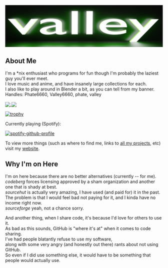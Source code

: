 <img src="https://github.com/Phate6660/Phate6660/blob/master/valley-banner.png?raw=true"/>

## About Me

I'm a \*nix enthusiast who programs for fun though I'm probably the laziest guy you'll ever meet.<br>
I love music and anime, and have insanely large collections for each.<br>
I also like to play around in Blender a bit, as you can tell from my banner.<br>
Handles: Phate6660, Valley6660, phate, valley

<a href="https://github.com/anuraghazra/github-readme-stats">
  <img align="center" src="https://github-readme-stats.vercel.app/api/top-langs/?username=Phate6660&hide=c,css,javascript,python&theme=dark&langs_count=5"/>
</a>
<a href="https://github.com/Phate6660">
  <img align="center" src="https://github-readme-stats.vercel.app/api?username=Phate6660&show_icons=true&theme=dark&include_all_commits=true"/>
</a>

[![trophy](https://github-profile-trophy.vercel.app/?username=Phate6660&theme=onedark&column=9&margin-w=20&no-bg=true&no-frame=true)](https://github.com/ryo-ma/github-profile-trophy)

Currently playing (Spotify):

[![spotify-github-profile](https://spotify-github-profile.vercel.app/api/view?uid=1dddwrnhsib7flqugn0tgwiab&cover_image=true&theme=natemoo-re&bar_color=53b14f&bar_color_cover=true)](https://spotify-github-profile.vercel.app/api/view?uid=1dddwrnhsib7flqugn0tgwiab&redirect=true)

To view more things (such as where to find me, links to [all my projects](https://Phate6660.github.io/projects.html), etc) visit my [website](https://Phate6660.github.io).

## Why I'm on Here
I'm on here because there are no better alternatives (currently -- for me).<br>
<i>codeberg</i> forces licensing approved by a sham organization and another one that is shady at best.<br>
<i>sourcehut</i> is actually very amazing, I have used (and paid for) it in the past.<br>
The problem is that I would feel bad not paying for it, and I kinda have no income right now.<br>
<i>sourceforge</i> yeah, not a chance sorry.<br>

And another thing, when I share code, it's because I'd love for others to use it.<br>
As bad as this sounds, GitHub is "where it's at" when it comes to code sharing.<br>
I've had people blatantly refuse to use my software,<br>
along with some very angry (and honestly out there) rants about not using GitHub.<br>
So even if I did use something else, it would have to be something that people would actually use.
